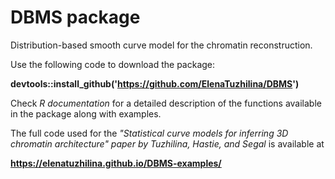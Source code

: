 # DBMS package
Distribution-based smooth curve model for the chromatin reconstruction.

Use the following code to download the package:

**devtools::install_github('https://github.com/ElenaTuzhilina/DBMS')**

Check *R documentation* for a detailed description of the functions available in the package along with examples.

The full code used for the *"Statistical curve models for inferring 3D chromatin architecture" paper by Tuzhilina, Hastie, and Segal* is available at

**https://elenatuzhilina.github.io/DBMS-examples/**

